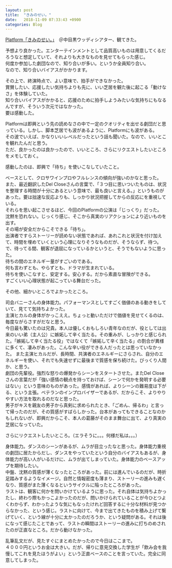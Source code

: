 ```yaml
---
layout: post
title:  "きみのせい。"
date:   2018-11-09 07:33:43 +0900
categories: Blog
---
```


[Platform「きみのせい。」](http://plafo.info/next/kiminosei)　＠中目黒ウッディシアター、観てきた。

予想より良かった。エンターテインメントとして品質高いものは用意してくるだろうなと想定していて、それよりも大きなものを見せてもらった感じ。  
何度か参加した劇団なので、知り合いが多い。というか全員知り合い。  
なので、知り合いバイアスがかかります。

その上で、終演時点で、よい意味で、拍手ができなかった。  
賞賛したい、応援したい気持ちよりも先に、いい芝居を観た後に起こる「動けなさ」を体験していた。  
知り合いバイアスがかかると、応援のために拍手しようみたいな気持ちにもなるんですが、そういう次元ではなかった。  
要は感動した。

Platformは即興という先の読めなさの中で一定のクオリティを出せる劇団だと思っている。しかし、脚本芝居でも波があるように、Platformにも波がある。  
その波でいえば、かなりいいレベルだったという話も聞いた。なので、いいとこを観れたんだと思う。  
ただ、良かったのは良かったので、いいところ、さらにリクエストしたいところをメモしておく。

感動したのは、即興で「待ち」を使いこなしていたこと。

ベースとして、クロサワインプロやフルレンスの傾向が強いのかなと思った。  
また、最近翻訳したDel Closeさんの言葉で、「３つ目に思いついたものは、状況を整理する時間が十分にあるという意味で、最も良いと言える。」というものがあった。要は拙速な反応よりも、しっかり状況把握してからの反応にを重視している。  
それらを思い起こさせるほど、今回のPlatformの公演は「じっくり」だった。  
沈黙を恐れない。じっくり感じ、そこから真実のリアクションにより近いものを出す。  
その場が安全だからこそできる「待ち」。  
出演者ですらストーリーが読めない状態であれば、あれこれと状況を付け加えて、時間を埋めていくという心理になりそうなものだが、そうならず、待つ。  
で、待ってる間、観客が退屈になっているかというと、そうでもないように思った。  
待ちの間のエネルギー量がすごいのである。  
何も言わずとも、やらずとも、ドラマが生まれている。  
待ちを使いこなすと、安定する。安心する。だから素直な冒険ができる。  
すごくいい心理状態が起こっている舞台だった。

その他、細かいところでよかったところ。

司会バニーさんの身体能力。パフォーマンスとしてすごく価値のある動きをしていて、見てて気持ちよかった。  
主演ヒカルの身体がかっこええ。ちょっと動いただけで価値を見せてくるのは、毎度ながらさすがだなと思う。  
今日最も驚いたのは兄貴。本人は優しくおもしろい青年なのだが、役としては出来のいい弟（主人公）に嫉妬して辛く当たる。その重みが、しっかりと感じられた。「嫉妬して辛く当たる役」ではなくて「嫉妬して辛く当たる」の割合が異様に多くて、凄みがあった。こんな辛い役ができる人だったとは思っていなかった。
また主演ヒカルだが、長時間、共演者のエネルギーにさらされ、自分のエネルギーを使い、それでも失速せずに最後まで質感を保ち続けた。びっくり人間か、と思う。  
劇団の先輩役。強烈な怒りの爆発からシーンをスタートさせた。またDel Closeさんの言葉だが「強い感情の観点を持っておけば、シーンで何かを発明する必要はない」という意味のものがあった。感情があれば、よりシーンの難易度は下がる、という主張。ベテランのインプロバイザーであるが、だからこそ、よりやりやすい方法を取れるのだなと思った。  
男子がキスを親友の男子から真剣に求められたとき、「ごめん、帰るわ」と言って帰ったのだが、その質感がすばらしかった。台本があってもできることなのかもしれないが、即興だからこそ、本人の葛藤がそのまま舞台に出て、より真実の芝居になっていた。

さらにリクエストしたいところ。（エラそうに。。。何様だ私は。。。）

身体能力。ダンスのシーンがあるが、ムラが目立ったなと思った。身体能力重視の劇団に居たからだし、ダンスをやっていたという自分のバイアスもあるが、身体能力が高い人がいるだけに、ムラが出てしまっていた。身体能力のベースアップを期待したい。  
中盤、沈黙の質感が薄くなったところがあった。前には進んでいるのだが、時折足踏みするようなイメージ。自然と情報密度も薄まり、ストーリーの進みも遅くなり、質感がまた薄くなるというサイクルに陥ったところがあった。  
ラストは、観客に何かを問いかけているように思った。それ自体は気持ちよかったし、終わり際もかっこよかったのだが、問いかけられていることが今ひとつよくわからず、わかったような気にもなったけれど回答するに十分な材料が見つからなかった、という感じ。ラストに向けて、今まで出てきたものを積み上げて繋げていく、という線が十分に太かったのだろうか、という疑問がある。それは後になって感じたことであって、ラストの瞬間はストーリーの進みに打ちのめされたのが正直なところ。だから動けなかった。

乱筆乱文だが、見たすぐにまとめたかったので今日はここまで。  
４０００円というお金は大きい。だが、帰りに意見交換した学生が「飲み会を我慢してこれを見たほうがよい」という正直ベースのことを言っていた。完全に同意してしまった。



